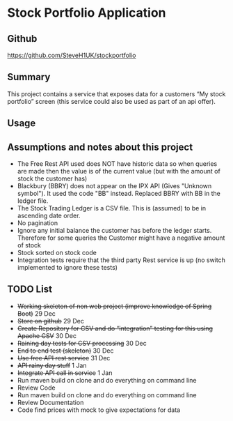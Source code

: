 # Stock Portfolio Application


## Github 
https://github.com/SteveH1UK/stockportfolio

## Summary

This project contains a service that exposes data for a customers “My stock portfolio” screen (this service could also be used as part of an api offer).


## Usage



## Assumptions and notes about this project
* The Free Rest API used does NOT have historic data so when queries are made then the value is of the current value (but with the amount of stock the customer has)
* Blackbury (BBRY) does not appear on the IPX API (Gives "Unknown symbol"). It used the code "BB" instead. Replaced BBRY with BB in the ledger file. 
* The Stock Trading Ledger is a CSV file. This is (assumed) to be in ascending date order.
* No pagination
* Ignore any initial balance the customer has before the ledger starts. Therefore for some queries the Customer might have a negative amount of stock
* Stock sorted on stock code
* Integration tests require that the third party Rest service is up (no switch implemented to ignore these tests)



## TODO List

* ~~Working skeleton of non web project (improve knowledge of Spring Boot)~~  29 Dec
* ~~Store on github~~ 29 Dec
* ~~Create Repository for CSV and do “integration” testing for this using Apache CSV~~ 30 Dec
* ~~Raining day tests for CSV processing~~ 30 Dec
* ~~End to end test (skeleton)~~ 30 Dec
* ~~Use free API rest service~~ 31 Dec
* ~~API rainy day stuff~~ 1 Jan
* ~~Integrate API call in service~~ 1 Jan
* Run maven build on clone and do everything on command line 
* Review Code
* Run maven build on clone and do everything on command line
* Review Documentation
* Code find prices with mock to give expectations for data